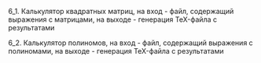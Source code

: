 6_1. Калькулятор квадратных матриц, на вход - файл, содержащий выражения с матрицами, на выходе - генерация TeX-файла с результатами

6_2. Калькулятор полиномов, на вход - файл, содержащий выражения с полиномами, на выходе - генерация TeX-файла с результатами
